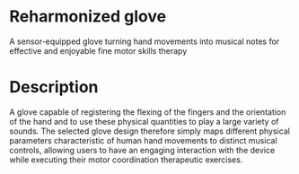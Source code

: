 # Reharmonized glove
 A sensor-equipped glove turning hand movements into musical notes for effective and enjoyable fine motor skills therapy
# Description
A glove capable of registering the flexing of the fingers and the orientation of the hand and to use these physical quantities to play a large variety of sounds. The selected glove design therefore simply maps different physical parameters characteristic of human hand movements to distinct musical controls, allowing users to have an engaging interaction with the device while executing their motor coordination therapeutic exercises.

